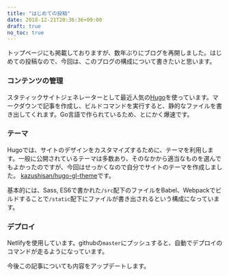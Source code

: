 ```yaml
---
title: "はじめての投稿"
date: 2018-12-21T20:36:36+09:00
draft: true
no_toc: true
---
```


トップページにも掲載しておりますが、数年ぶりにブログを再開しました。はじめての投稿なので、今回は、このブログの構成について書きたいと思います。

### コンテンツの管理

スタティックサイトジェネレーターとして最近人気の[Hugo](https://gohugo.io)を使っています。マークダウンで記事を作成し、ビルドコマンドを実行すると、静的なファイルを書き出してくれます。Go言語で作られているため、とにかく爆速です。

### テーマ

Hugoでは、サイトのデザインをカスタマイズするために、テーマを利用します。一般に公開されているテーマは多数あり、そのなかから適当なものを選んでもよかったのですが、今回はせっかくなので自分でサイトのテーマを作成しました。
[kazushisan/hugo-gl-theme](https://github.com/kazushisan/hugo-gl-theme)です。

基本的には、Sass, ES6で書かれた`/src`配下のファイルをBabel、Webpackでビルドすることで`/static`配下にファイルが書き出されるという構成になっています。

### デプロイ

Netlifyを使用しています。githubの`master`にプッシュすると、自動でデプロイのコマンドが走るようになっています。


今後この記事についても内容をアップデートします。
